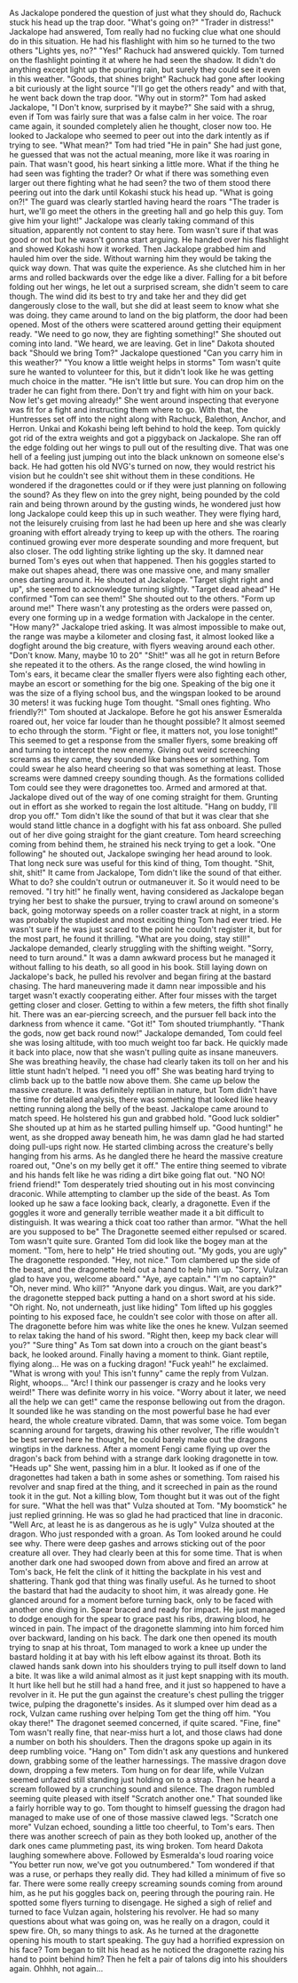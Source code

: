
As Jackalope pondered the question of just what they should do, Rachuck stuck his head up the trap door.
"What's going on?"
"Trader in distress!" Jackalope had answered, Tom really had no fucking clue what one should do in this situation. He had his flashlight with him so he turned to the two others
"Lights yes, no?"
"Yes!" Rachuck had answered quickly. Tom turned on the flashlight pointing it at where he had seen the shadow. It didn't do anything except light up the pouring rain, but surely they could see it even in this weather.
"Goods, that shines bright" Rachuck had gone after looking a bit curiously at the light source "I'll go get the others ready" and with that, he went back down the trap door.
"Why out in storm?" Tom had asked Jackalope,
"I Don't know, surprised by it maybe?" She said with a shrug, even if Tom was fairly sure that was a false calm in her voice. The roar came again, it sounded completely alien he thought, closer now too. He looked to Jackalope who seemed to peer out into the dark intently as if trying to see.
"What mean?" Tom had tried
"He in pain" She had just gone, he guessed that was not the actual meaning, more like it was roaring in pain. That wasn't good, his heart sinking a little more. What if the thing he had seen was fighting the trader? Or what if there was something even larger out there fighting what he had seen?
the two of them stood there peering out into the dark until Kokashi stuck his head up.
"What is going on?!" The guard was clearly startled having heard the roars
"The trader is hurt, we'll go meet the others in the greeting hall and go help this guy. Tom give him your light!" Jackalope was clearly taking command of this situation, apparently not content to stay here. Tom wasn't sure if that was good or not but he wasn't gonna start arguing. He handed over his flashlight and showed Kokashi how it worked. Then Jackalope grabbed him and hauled him over the side. Without warning him they would be taking the quick way down.
That was quite the experience. As she clutched him in her arms and rolled backwards over the edge like a diver. Falling for a bit before folding out her wings, he let out a surprised scream, she didn't seem to care though. The wind did its best to try and take her and they did get dangerously close to the wall, but she did at least seem to know what she was doing. they came around to land on the big platform, the door had been opened. Most of the others were scattered around getting their equipment ready.
"We need to go now, they are fighting something!" She shouted out coming into land.
"We heard, we are leaving. Get in line" Dakota shouted back
"Should we bring Tom?" Jackalope questioned
"Can you carry him in this weather?"
"You know a little weight helps in storms" Tom wasn't quite sure he wanted to volunteer for this, but it didn't look like he was getting much choice in the matter.
"He isn't little but sure. You can drop him on the trader he can fight from there. Don't try and fight with him on your back. Now let's get moving already!" She went around inspecting that everyone was fit for a fight and instructing them where to go.
With that, the Huntresses set off into the night along with Rachuck, Balethon, Anchor, and Herron. Unkai and Kokashi being left behind to hold the keep. Tom quickly got rid of the extra weights and got a piggyback on Jackalope. She ran off the edge folding out her wings to pull out of the resulting dive. That was one hell of a feeling just jumping out into the black unknown on someone else's back.
He had gotten his old NVG's turned on now, they would restrict his vision but he couldn't see shit without them in these conditions. He wondered if the dragonettes could or if they were just planning on following the sound?
As they flew on into the grey night, being pounded by the cold rain and being thrown around by the gusting winds, he wondered just how long Jackalope could keep this up in such weather. They were flying hard, not the leisurely cruising from last he had been up here and she was clearly groaning with effort already trying to keep up with the others.
The roaring continued growing ever more desperate sounding and more frequent, but also closer. The odd lighting strike lighting up the sky. It damned near burned Tom's eyes out when that happened. Then his goggles started to make out shapes ahead, there was one massive one, and many smaller ones darting around it. He shouted at Jackalope.
"Target slight right and up", she seemed to acknowledge turning slightly. "Target dead ahead" He confirmed
"Tom can see them!" She shouted out to the others. "Form up around me!"
There wasn't any protesting as the orders were passed on, every one forming up in a wedge formation with Jackalope in the center.
"How many?" Jackalope tried asking. It was almost impossible to make out, the range was maybe a kilometer and closing fast, it almost looked like a dogfight around the big creature, with flyers weaving around each other.
"Don't know. Many, maybe 10 to 20"
"Shit!" was all he got in return Before she repeated it to the others.
As the range closed, the wind howling in Tom's ears, it became clear the smaller flyers were also fighting each other, maybe an escort or something for the big one. Speaking of the big one it was the size of a flying school bus, and the wingspan looked to be around 30 meters! it was fucking huge Tom thought.
"Small ones fighting. Who friendly?!" Tom shouted at Jackalope. Before he got his answer Esmeralda roared out, her voice far louder than he thought possible? It almost seemed to echo through the storm.
"Fight or flee, it matters not, you lose tonight!" This seemed to get a response from the smaller flyers, some breaking off and turning to intercept the new enemy. Giving out weird screeching screams as they came, they sounded like banshees or something. Tom could swear he also heard cheering so that was something at least. Those screams were damned creepy sounding though.
As the formations collided Tom could see they were dragonettes too. Armed and armored at that. Jackalope dived out of the way of one coming straight for them. Grunting out in effort as she worked to regain the lost altitude.
"Hang on buddy, I'll drop you off." Tom didn't like the sound of that but it was clear that she would stand little chance in a dogfight with his fat ass onboard. She pulled out of her dive going straight for the giant creature. Tom heard screeching coming from behind them, he strained his neck trying to get a look.
"One following" he shouted out, Jackalope swinging her head around to look. That long neck sure was useful for this kind of thing, Tom thought.
"Shit, shit, shit!" It came from Jackalope, Tom didn't like the sound of that either. What to do? she couldn't outrun or outmaneuver it. So it would need to be removed.
"I try hit!" he finally went, having considered as Jackalope began trying her best to shake the pursuer, trying to crawl around on someone's back, going motorway speeds on a roller coaster track at night, in a storm was probably the stupidest and most exciting thing Tom had ever tried. He wasn't sure if he was just scared to the point he couldn't register it, but for the most part, he found it thrilling.
"What are you doing, stay still!" Jackalope demanded, clearly struggling with the shifting weight.
"Sorry, need to turn around." It was a damn awkward process but he managed it without falling to his death, so all good in his book.
Still laying down on Jackalope's back, he pulled his revolver and began firing at the bastard chasing. The hard maneuvering made it damn near impossible and his target wasn't exactly cooperating either. After four misses with the target getting closer and closer. Getting to within a few meters, the fifth shot finally hit. There was an ear-piercing screech, and the pursuer fell back into the darkness from whence it came.
"Got it!" Tom shouted triumphantly.
"Thank the gods, now get back round now!" Jackalope demanded, Tom could feel she was losing altitude, with too much weight too far back. He quickly made it back into place, now that she wasn't pulling quite as insane maneuvers.
She was breathing heavily, the chase had clearly taken its toll on her and his little stunt hadn't helped.
"I need you off" She was beating hard trying to climb back up to the battle now above them. She came up below the massive creature. It was definitely reptilian in nature, but Tom didn't have the time for detailed analysis, there was something that looked like heavy netting running along the belly of the beast. Jackalope came around to match speed. He holstered his gun and grabbed hold.
"Good luck soldier" She shouted up at him as he started pulling himself up.
"Good hunting!" he went, as she dropped away beneath him, he was damn glad he had started doing pull-ups right now. He started climbing across the creature's belly hanging from his arms.
As he dangled there he heard the massive creature roared out, "One's on my belly get it off." The entire thing seemed to vibrate and his hands felt like he was riding a dirt bike going flat out.
"NO NO! friend friend!" Tom desperately tried shouting out in his most convincing draconic. While attempting to clamber up the side of the beast. As Tom looked up he saw a face looking back, clearly, a dragonette. Even if the goggles it wore and generally terrible weather made it a bit difficult to distinguish. It was wearing a thick coat too rather than armor.
"What the hell are you supposed to be" The Dragonette seemed either repulsed or scared. Tom wasn't quite sure. Granted Tom did look like the bogey man at the moment.
"Tom, here to help" He tried shouting out.
"My gods, you are ugly" The dragonette responded.
"Hey, not nice." Tom clambered up the side of the beast, and the dragonette held out a hand to help him up.
"Sorry, Vulzan glad to have you, welcome aboard."
"Aye, aye captain."
"I'm no captain?"
"Oh, never mind. Who kill?"
"Anyone dark you dingus. Wait, are you dark?" the dragonette stepped back putting a hand on a short sword at his side.
"Oh right. No, not underneath, just like hiding" Tom lifted up his goggles pointing to his exposed face, he couldn't see color with those on after all. The dragonette before him was white like the ones he knew.
Vulzan seemed to relax taking the hand of his sword. "Right then, keep my back clear will you?"
"Sure thing" As Tom sat down into a crouch on the giant beast's back, he looked around. Finally having a moment to think. Giant reptile, flying along... He was on a fucking dragon! "Fuck yeah!" he exclaimed.
"What is wrong with you! This isn't funny" came the reply from Vulzan. Right, whoops... "Arc! I think our passenger is crazy and he looks very weird!" There was definite worry in his voice.
"Worry about it later, we need all the help we can get!" came the response bellowing out from the dragon. It sounded like he was standing on the most powerful base he had ever heard, the whole creature vibrated. Damn, that was some voice.
Tom began scanning around for targets, drawing his other revolver, The rifle wouldn't be best served here he thought, he could barely make out the dragons wingtips in the darkness.
After a moment Fengi came flying up over the dragon's back from behind with a strange dark looking dragonette in tow.
"Heads up" She went, passing him in a blur.
It looked as if one of the dragonettes had taken a bath in some ashes or something. Tom raised his revolver and snap fired at the thing, and it screeched in pain as the round took it in the gut. Not a killing blow, Tom thought but it was out of the fight for sure.
"What the hell was that" Vulza shouted at Tom.
"My boomstick" he just replied grinning. He was so glad he had practiced that line in draconic.
"Well Arc, at least he is as dangerous as he is ugly" Vulza shouted at the dragon. Who just responded with a groan. As Tom looked around he could see why. There were deep gashes and arrows sticking out of the poor creature all over. They had clearly been at this for some time.
That is when another dark one had swooped down from above and fired an arrow at Tom's back, He felt the clink of it hitting the backplate in his vest and shattering. Thank god that thing was finally useful. As he turned to shoot the bastard that had the audacity to shoot him, it was already gone.
He glanced around for a moment before turning back, only to be faced with another one diving in. Spear braced and ready for impact. He just managed to dodge enough for the spear to grace past his ribs, drawing blood, he winced in pain. The impact of the dragonette slamming into him forced him over backward, landing on his back. The dark one then opened its mouth trying to snap at his throat, Tom managed to work a knee up under the bastard holding it at bay with his left elbow against its throat.
Both its clawed hands sank down into his shoulders trying to pull itself down to land a bite. It was like a wild animal almost as it just kept snapping with its mouth. It hurt like hell but he still had a hand free, and it just so happened to have a revolver in it. He put the gun against the creature's chest pulling the trigger twice, pulping the dragonette's insides. As it slumped over him dead as a rock, Vulzan came rushing over helping Tom get the thing off him.
"You okay there!" The dragonet seemed concerned, if quite scared.
"Fine, fine" Tom wasn't really fine, that near-miss hurt a lot, and those claws had done a number on both his shoulders. Then the dragons spoke up again in its deep rumbling voice.
"Hang on" Tom didn't ask any questions and hunkered down, grabbing some of the leather harnessings.
The massive dragon dove down, dropping a few meters. Tom hung on for dear life, while Vulzan seemed unfazed still standing just holding on to a strap. Then he heard a scream followed by a crunching sound and silence.
The dragon rumbled seeming quite pleased with itself "Scratch another one."
That sounded like a fairly horrible way to go. Tom thought to himself guessing the dragon had managed to make use of one of those massive clawed legs.
"Scratch one more" Vulzan echoed, sounding a little too cheerful, to Tom's ears.
Then there was another screech of pain as they both looked up, another of the dark ones came plummeting past, its wing broken. Tom heard Dakota laughing somewhere above. Followed by Esmeralda's loud roaring voice "You better run now, we've got you outnumbered."
Tom wondered if that was a ruse, or perhaps they really did. They had killed a minimum of five so far. There were some really creepy screaming sounds coming from around him, as he put his goggles back on, peering through the pouring rain. He spotted some flyers turning to disengage. He sighed a sigh of relief and turned to face Vulzan again, holstering his revolver. He had so many questions about what was going on, was he really on a dragon, could it spew fire. Oh, so many things to ask.
As he turned at the dragonette opening his mouth to start speaking. The guy had a horrified expression on his face? Tom began to tilt his head as he noticed the dragonette razing his hand to point behind him?
Then he felt a pair of talons dig into his shoulders again. Ohhhh, not again...